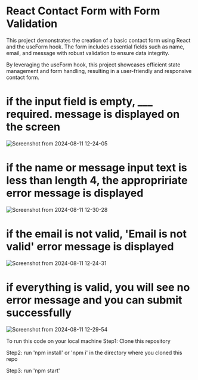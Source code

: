 # React Contact Form with Form Validation

This project demonstrates the creation of a basic contact form using React and the useForm hook. The form includes essential fields such as name, email, and message with robust validation to ensure data integrity.

By leveraging the useForm hook, this project showcases efficient state management and form handling, resulting in a user-friendly and responsive contact form.


# if the input field is empty,   ___ required. message is displayed on the screen 
![Screenshot from 2024-08-11 12-24-05](https://github.com/user-attachments/assets/27389c88-d445-4ebc-be11-bef4f7d8f9a9)


# if the name or message input text is less than length 4, the appropririate error message is displayed
![Screenshot from 2024-08-11 12-30-28](https://github.com/user-attachments/assets/f8bb470f-182e-4bec-8b93-d16249c17c03)


# if the email is not valid, 'Email is not valid' error message is displayed
![Screenshot from 2024-08-11 12-24-31](https://github.com/user-attachments/assets/e4294dde-d7de-4dac-bbce-fcf1b414717c)


# if everything is valid, you will see no error message and you can submit successfully 
![Screenshot from 2024-08-11 12-29-54](https://github.com/user-attachments/assets/e4d56302-feaf-46b2-b65a-59360a893d89)


To run this code on your local machine
Step1: Clone this repository

Step2: run 'npm install' or 'npm i' in the directory where you cloned this repo

Step3: run 'npm start'
